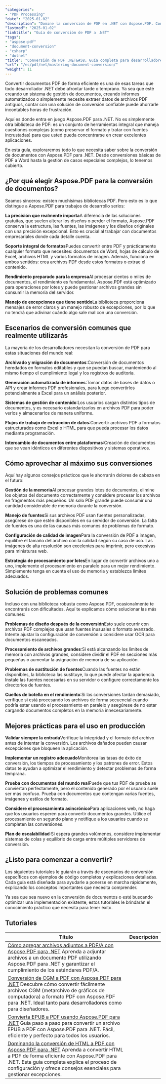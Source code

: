 ```yaml
---
"categories":
- "PDF Processing"
"date": "2025-01-02"
"description": "Domine la conversión de PDF en .NET con Aspose.PDF. Convierta archivos PDF a Word, Excel, HTML e imágenes, además de conversiones inversas. Ejemplos de código completos y mejores prácticas."
"lastmod": "2025-01-02"
"linktitle": "Guía de conversión de PDF a .NET"
"tags":
- "aspose-pdf"
- "document-conversion"
- "csharp"
- "dotnet"
"title": "Conversión de PDF .NET&#58; Guía completa para desarrolladores con Aspose.PDF (2025)"
"url": "/es/pdf/net/mastering-document-conversion/"
"weight": 11
---
```


Convertir documentos PDF de forma eficiente es una de esas tareas que todo desarrollador .NET debe afrontar tarde o temprano. Ya sea que esté creando un sistema de gestión de documentos, creando informes automatizados o simplemente necesite extraer datos de archivos PDF antiguos, contar con una solución de conversión confiable puede ahorrarle incontables horas de frustración.

Aquí es donde entra en juego Aspose.PDF para .NET. No es simplemente otra biblioteca de PDF: es un conjunto de herramientas integral que maneja cuestiones complejas (como preservar el formato y tratar con fuentes incrustadas) para que usted pueda concentrarse en crear excelentes aplicaciones.

En esta guía, exploraremos todo lo que necesita saber sobre la conversión de documentos con Aspose.PDF para .NET. Desde conversiones básicas de PDF a Word hasta la gestión de casos especiales complejos, lo tenemos cubierto.

## ¿Por qué elegir Aspose.PDF para la conversión de documentos?

Seamos sinceros: existen muchísimas bibliotecas PDF. Pero esto es lo que distingue a Aspose.PDF para trabajos de desarrollo serios:

**La precisión que realmente importa**A diferencia de las soluciones gratuitas, que suelen alterar los diseños o perder el formato, Aspose.PDF conserva la estructura, las fuentes, las imágenes y los diseños originales con una precisión excepcional. Esto es crucial al trabajar con documentos empresariales donde cada detalle cuenta.

**Soporte integral de formatos**Puedes convertir entre PDF y prácticamente cualquier formato que necesites: documentos de Word, hojas de cálculo de Excel, archivos HTML y varios formatos de imagen. Además, funciona en ambos sentidos: crea archivos PDF desde estos formatos o extrae el contenido.

**Rendimiento preparado para la empresa**Al procesar cientos o miles de documentos, el rendimiento es fundamental. Aspose.PDF está optimizado para operaciones por lotes y puede gestionar archivos grandes sin consumir la memoria del servidor.

**Manejo de excepciones que tiene sentido**La biblioteca proporciona mensajes de error claros y un manejo robusto de excepciones, por lo que no tendrá que adivinar cuándo algo sale mal con una conversión.

## Escenarios de conversión comunes que realmente utilizarás

La mayoría de los desarrolladores necesitan la conversión de PDF para estas situaciones del mundo real:

**Archivado y migración de documentos**:Conversión de documentos heredados en formatos editables y que se puedan buscar, manteniendo al mismo tiempo el cumplimiento legal y los registros de auditoría.

**Generación automatizada de informes**:Tomar datos de bases de datos o API y crear informes PDF profesionales, para luego convertirlos potencialmente a Excel para un análisis posterior.

**Sistemas de gestión de contenido**:Los usuarios cargan distintos tipos de documentos, y es necesario estandarizarlos en archivos PDF para poder verlos y almacenarlos de manera uniforme.

**Flujos de trabajo de extracción de datos**:Convertir archivos PDF a formatos estructurados como Excel o HTML para que pueda procesar los datos mediante programación.

**Intercambio de documentos entre plataformas**:Creación de documentos que se vean idénticos en diferentes dispositivos y sistemas operativos.

## Cómo aprovechar al máximo sus conversiones

Aquí hay algunos consejos prácticos que le ahorrarán dolores de cabeza en el futuro:

**Gestión de la memoria**Al procesar grandes lotes de documentos, elimine los objetos del documento correctamente y considere procesar los archivos en fragmentos más pequeños. Un solo PDF grande puede consumir una cantidad considerable de memoria durante la conversión.

**Manejo de fuentes**Si sus archivos PDF usan fuentes personalizadas, asegúrese de que estén disponibles en su servidor de conversión. La falta de fuentes es una de las causas más comunes de problemas de formato.

**Configuración de calidad de imagen**Para la conversión de PDF a imagen, equilibre el tamaño del archivo con la calidad según su caso de uso. Las imágenes de alta resolución son excelentes para imprimir, pero excesivas para miniaturas web.

**Estrategia de procesamiento por lotes**En lugar de convertir archivos uno a uno, implemente el procesamiento en paralelo para un mejor rendimiento. Simplemente tenga en cuenta el uso de memoria y establezca límites adecuados.

## Solución de problemas comunes

Incluso con una biblioteca robusta como Aspose.PDF, ocasionalmente te encontrarás con dificultades. Aquí te explicamos cómo solucionar las más comunes:

**Problemas de diseño después de la conversión**Esto suele ocurrir con archivos PDF complejos que usan fuentes inusuales o formato avanzado. Intente ajustar la configuración de conversión o considere usar OCR para documentos escaneados.

**Procesamiento de archivos grandes**:Si está alcanzando los límites de memoria con archivos grandes, considere dividir el PDF en secciones más pequeñas o aumentar la asignación de memoria de su aplicación.

**Problemas de sustitución de fuentes**Cuando las fuentes no están disponibles, la biblioteca las sustituye, lo que puede afectar la apariencia. Instale las fuentes necesarias en su servidor o configure correctamente los directorios de fuentes.

**Cuellos de botella en el rendimiento**:Si las conversiones tardan demasiado, verifique si está procesando los archivos de forma secuencial cuando podría estar usando el procesamiento en paralelo y asegúrese de no estar cargando documentos completos en la memoria innecesariamente.

## Mejores prácticas para el uso en producción

**Validar siempre la entrada**Verifique la integridad y el formato del archivo antes de intentar la conversión. Los archivos dañados pueden causar excepciones que bloqueen la aplicación.

**Implementar un registro adecuado**Monitorea las tasas de éxito de conversión, los tiempos de procesamiento y los patrones de error. Estos datos te ayudan a optimizar el rendimiento y detectar problemas de forma temprana.

**Prueba con documentos del mundo real**Puede que tus PDF de prueba se conviertan perfectamente, pero el contenido generado por el usuario suele ser más confuso. Prueba con documentos que contengan varias fuentes, imágenes y estilos de formato.

**Considere el procesamiento asincrónico**Para aplicaciones web, no haga que los usuarios esperen para convertir documentos grandes. Utilice el procesamiento en segundo plano y notifique a los usuarios cuando se completen las conversiones.

**Plan de escalabilidad**:Si espera grandes volúmenes, considere implementar sistemas de colas y equilibrio de carga entre múltiples servidores de conversión.

## ¿Listo para comenzar a convertir?

Los siguientes tutoriales le guiarán a través de escenarios de conversión específicos con ejemplos de código completos y explicaciones detalladas. Cada guía está diseñada para ayudarle a ponerse en marcha rápidamente, explicando los conceptos importantes que necesita comprender.

Ya sea que sea nuevo en la conversión de documentos o esté buscando optimizar una implementación existente, estos tutoriales le brindarán el conocimiento práctico que necesita para tener éxito.

## Tutoriales
| Título | Descripción |
| --- | --- | 
| [Cómo agregar archivos adjuntos a PDF/A con Aspose.PDF para .NET](./adding-attachment-to-pdfa/) Aprenda a adjuntar archivos a un documento PDF utilizando Aspose.PDF para .NET y garantizar el cumplimiento de los estándares PDF/A. | 
| [Conversión de CGM a PDF con Aspose.PDF para .NET](./convert-cgm-to-pdf/) Descubre cómo convertir fácilmente archivos CGM (metarchivo de gráficos de computadora) a formato PDF con Aspose.PDF para .NET. Ideal tanto para desarrolladores como para diseñadores.  
| [Convierta EPUB a PDF usando Aspose.PDF para .NET](./convert-epub-to-pdf/) Guía paso a paso para convertir un archivo EPUB a PDF con Aspose.PDF para .NET. Fácil, eficiente y perfecto para todos los usuarios.   
| [Dominando la conversión de HTML a PDF con Aspose.PDF para .NET](./mastering-html-to-pdf/) Aprenda a convertir HTML a PDF de forma eficiente con Aspose.PDF para .NET. Esta guía completa explica el proceso de configuración y ofrece consejos esenciales para gestionar excepciones.